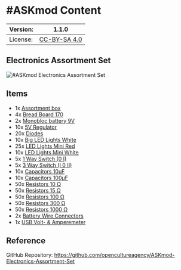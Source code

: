 # #ASKmod Content

| Version: | 1.1.0        |
| -------- | ------------ |
| License: | [CC-BY-SA 4.0](LICENSE.md) |

## Electronics Assortment Set

![#ASKmod Electronics Assortment Set](https://raw.githubusercontent.com/opencultureagency/ASKmod-Electronics-Assortment-Set/927aae7777892c6d121099a9b369728b92550082/images/ASKmod-Electronics-Assortment-Set.jpg)

## Items

- 1x [Assortment box](https://askotec.openculture.agency/product/assortment-box/)
- 4x [Bread Board 170](https://askotec.openculture.agency/product/bread-board-170/)
- 2x [Monobloc battery 9V](https://askotec.openculture.agency/product/monobloc-battery-9v/)
- 10x [5V Regulator](https://askotec.openculture.agency/product/5v-regulator/)
- 20x [Diodes](https://askotec.openculture.agency/product/diodes/)
- 10x [Big LED Lights White](https://askotec.openculture.agency/product/big-led-lights-white/)
- 25x [LED Lights Mini Red](https://askotec.openculture.agency/product/led-lights-mini-red/)
- 10x [LED Lights Mini White](https://askotec.openculture.agency/product/led-lights-mini-white/)
- 5x [1 Way Switch (0 I)](https://askotec.openculture.agency/product/1-way-switch/)
- 5x [3 Way Switch (I 0 II)](https://askotec.openculture.agency/product/3-way-switch-i-0-ii/)
- 10x [Capacitors 10μF](https://askotec.openculture.agency/product/capacitors-10%ce%bcf/)
- 10x [Capacitors 100μF](https://askotec.openculture.agency/product/capacitors-100%ce%bcf/)
- 50x [Resistors 10 Ω](https://askotec.openculture.agency/product/resistors-10-%cf%89/)
- 50x [Resistors 15 Ω](https://askotec.openculture.agency/product/resistors-15-%cf%89/)
- 50x [Resistors 100 Ω](https://askotec.openculture.agency/product/resistors-100-%cf%89/)
- 50x [Resistors 300 Ω](https://askotec.openculture.agency/product/resistors-300-%cf%89/)
- 50x [Resistors 1000 Ω](https://askotec.openculture.agency/product/resistors-1000-%cf%89/)
- 2x [Battery Wire Connectors](https://askotec.openculture.agency/product/battery-wire-connectors/)
- 1x [USB Volt- & Amperemeter](https://askotec.openculture.agency/product/usb-volt-amperemeter/)

## Reference

GitHub Repository: https://github.com/opencultureagency/ASKmod-Electronics-Assortment-Set